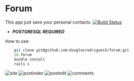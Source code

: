 Forum
=====
This app just save your personal contacts.
[![Build Status](https://travis-ci.org/douglasrodrigues5/forum.svg?branch=master)](https://travis-ci.org/douglasrodrigues5/forum)

* ***POSTGRESQL REQUIRED***

How to use:

```bash
	git clone git@github.com:douglasrodrigues5/forum.git
	cd forum
	bundle install
	rails s
```

![site](http://i.imgur.com/TqxlP7D.png)
![postindex](http://i.imgur.com/fCWSKOY.png)
![postedit](http://i.imgur.com/W3mHRlo.png)
![comments](http://i.imgur.com/xO3dM0L.png)
